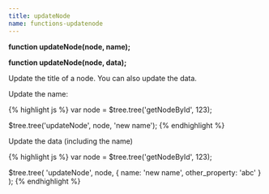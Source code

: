 ```yaml
---
title: updateNode
name: functions-updatenode
---
```


**function updateNode(node, name);**

**function updateNode(node, data);**

Update the title of a node. You can also update the data.

Update the name:

{% highlight js %}
var node = $tree.tree('getNodeById', 123);

$tree.tree('updateNode', node, 'new name');
{% endhighlight %}

Update the data (including the name)

{% highlight js %}
var node = $tree.tree('getNodeById', 123);

$tree.tree(
    'updateNode',
    node,
    {
        name: 'new name',
        other_property: 'abc'
    }
);
{% endhighlight %}
